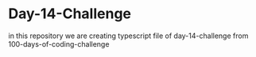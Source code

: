 # Day-14-Challenge
in this repository we are creating typescript file of day-14-challenge from 100-days-of-coding-challenge
